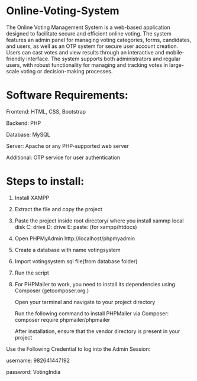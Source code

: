 # Online-Voting-System
The Online Voting Management System is a web-based application designed to facilitate secure and efficient online voting. The system features an admin panel for managing voting categories, forms, candidates, and users, as well as an OTP system for secure user account creation. Users can cast votes and view results through an interactive and mobile-friendly interface. The system supports both administrators and regular users, with robust functionality for managing and tracking votes in large-scale voting or decision-making processes.

# Software Requirements:

Frontend: HTML, CSS, Bootstrap  

Backend: PHP  

Database: MySQL  

Server: Apache or any PHP-supported web server  

Additional: OTP service for user authentication

# Steps to install:

1. Install XAMPP
2. Extract the file and copy the project 
3. Paste the project inside root directory/ where you install xammp local disk C: drive D: drive E: paste: (for xampp/htdocs)
4. Open PHPMyAdmin http://localhost/phpmyadmin
5. Create a database with name votingsystem
6. Import votingsystem.sql file(from database folder)
7. Run the script
8. For PHPMailer to work, you need to install its dependencies using Composer (getcomposer.org.)

   Open your terminal and navigate to your project directory
   
   Run the following command to install PHPMailer via Composer:
   composer require phpmailer/phpmailer
   
   After installation, ensure that the vendor directory is present in your project

  Use the Following Credential to log into the Admin Session:

  username:  982641447192

  password:  VotingIndia


